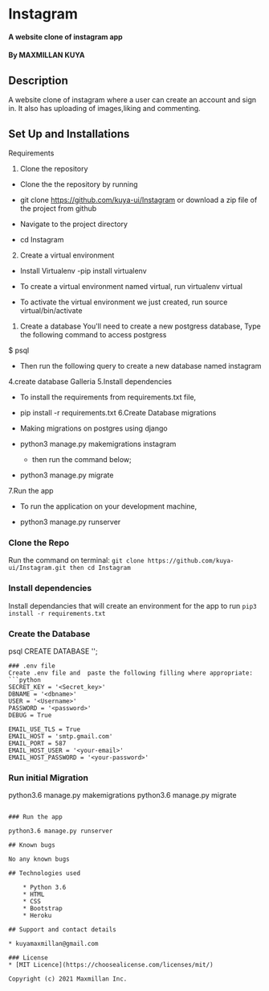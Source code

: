 # Instagram
#### A website clone of instagram app
#### By MAXMILLAN KUYA
## Description
A website clone of instagram  where a user can create an account and sign in. It also has uploading of images,liking and commenting.


## Set Up and Installations
Requirements

1. Clone the repository
* Clone the the repository by running

* git clone https://github.com/kuya-ui/Instagram or download a zip file of the project from github

* Navigate to the project directory

* cd Instagram

2. Create a virtual environment
* Install Virtualenv 
 -pip install virtualenv

* To create a virtual environment named virtual, run virtualenv virtual

* To activate the virtual environment we just created, run source virtual/bin/activate

1. Create a database
You'll need to create a new postgress database, Type the following command to access postgress

$ psql

* Then run the following query to create a new database named instagram

4.create database Galleria
5.Install dependencies
* To install the requirements from requirements.txt file,

* pip install -r requirements.txt
6.Create Database migrations
* Making migrations on postgres using django

* python3 manage.py makemigrations instagram

  - then run the command below;

* python3 manage.py migrate

7.Run the app
* To run the application on your development machine,

* python3 manage.py runserver

### Clone the Repo

Run the command on  terminal:
`git clone https://github.com/kuya-ui/Instagram.git then cd Instagram`



### Install dependencies

Install dependancies that will create an environment for the app to run
`pip3 install -r requirements.txt`

### Create the Database
psql
CREATE DATABASE '';
```
### .env file
Create .env file and  paste the following filling where appropriate:
```python
SECRET_KEY = '<Secret_key>'
DBNAME = '<dbname>'
USER = '<Username>'
PASSWORD = '<password>'
DEBUG = True

EMAIL_USE_TLS = True
EMAIL_HOST = 'smtp.gmail.com'
EMAIL_PORT = 587
EMAIL_HOST_USER = '<your-email>'
EMAIL_HOST_PASSWORD = '<your-password>'
```
### Run initial Migration

python3.6 manage.py makemigrations
python3.6 manage.py migrate
```

### Run the app

python3.6 manage.py runserver

## Known bugs

No any known bugs

## Technologies used

    * Python 3.6
    * HTML
    * CSS
    * Bootstrap
    * Heroku

## Support and contact details

* kuyamaxmillan@gmail.com

### License
* [MIT Licence](https://choosealicense.com/licenses/mit/)

Copyright (c) 2021 Maxmillan Inc.